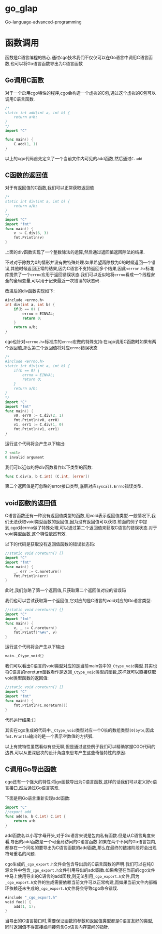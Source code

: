 # go_glap
Go-language-advanced-programming

# 函数调用
函数是C语言编程的核心,通过cgo技术我们不仅仅可以在Go语言中调用C语言函数,也可以将Go语言函数导出为C语言函数

## Go调用C函数
对于一个启用cgo特性的程序,cgo会构造一个虚拟的C包,通过这个虚拟的C包可以调用C语言函数.
```go
/*
static int add(int a, int b) {
    return a+b;
}
*/
import "C"

func main() {
    C.add(1, 1)
}
```

以上的cgo代码首先定义了一个当前文件内可见的add函数,然后通过`C.add`

## C函数的返回值
对于有返回值的C函数,我们可以正常获取返回值
```go
/*
static int div(int a, int b) {
    return a/b;
}
*/
import "C"
import "fmt"
func main() {
    v := C.div(6, 3)
    fmt.Println(v)
}
```

上面的div函数实现了一个整数除法的运算,然后通过返回值返回除法的结果.

不过对于除数为0的情形并没有做特殊处理.如果希望再除数为0的时候返回一个错误,其他时候返回正常的结果,因为C语言不支持返回多个结果,因此`<error.h>`标准库提供了一个`errno`宏用于返回错误状态.我们可以近似地将`errno`看成一个线程安全的全局变量,可以用于记录最近一次错误的状态码.

改进后的div函数实现如下:
```go
#include <errno.h>
int div(int a, int b) {
    if(b == 0) {
        errno = EINVAL;
        return 0;
    }
    return a/b;
}
```

cgo也针对`<errno.h>`标准库的`errno`宏做的特殊支持:在cgo调用C函数时如果有两个返回值,那么第二个返回值将对应`errno`错误状态
```go
/*
#include <errno.h>
static int div(int a, int b) {
    if(b == 0) {
        errno = EINVAL;
        return 0;
    }
    return a/b;
}
*/
import "C"
import "fmt"
func main() {
    v0, err0 := C.div(2, 1)
    fmt.Println(v0, err0)
    v1, err1 := C.div(1, 0)
    fmt.Println(v1, err1)
}
```

运行这个代码将会产生以下输出:
```go
2 <nil>
0 invalid argument
```

我们可以近似的将div函数看作以下类型的函数:
```go
func C.div(a, b C.int) (C.int, [error])
```

第二个返回值是可忽略的error接口类型,底层对应`syscall.Errno`错误类型.

## void函数的返回值
C语言函数还有一种没有返回值类型的函数,用void表示返回值类型.一般情况下,我们无法获取void类型函数的返回值,因为没有返回值可以获取.前面的例子中提到,cgo对errno做了特殊处理,可以通过第二个返回值来获取C语言的错误状态.对于void类型函数,这个特性依然有效.

以下的代码是获取没有返回值函数的错误状态码:
```go
//static void noreturn() {}
import "C"
import "fmt"
func main() {
    _, err := C.noreturn()
    fmt.Println(err)
}
```

此时,我们忽略了第一个返回值,只获取第二个返回值对应的错误码

我们也可以尝试获取第一个返回值,它对应的是C语言的void对应的Go语言类型:
```go
//static void noreturn() {}
import "C"
import "fmt"
func main() {
    v, _ := C.noreturn()
    fmt.Printf("%#v", v)
}
```

运行这个代码将会产生以下输出:
```go
main._Ctype_void{}
```

我们可以看出C语言的void类型对应的是当前main包中的`_Ctype_void`类型.其实也将C语言的noreturn函数看作是返回`_Ctype_void`类型的函数,这样就可以直接获取void类型函数的返回值:
```go
//static void noreturn() {}
import "C"
import "fmt"
func main() {
    fmt.Println(C.noreturn())
}
```

代码运行结果:`[]`

其实在cgo生成的代码中,`_Ctype_void`类型对应一个0长的数组类型`[0]byte`,因此`fmt.Println`输出的是一个表示空数值的方括弧.

以上有效特性虽然看似有些无聊,但是通过这些例子我们可以精确掌握CGO代码的边界,可以从更深层次的设计角度来思考产生这些奇怪特性的原因.

## C调用Go导出函数
cgo还有一个强大的特性:将go函数导出为C语言函数,这样的话我们可以定义好c语言接口,然后通过Go语言实现.

下面是用Go语言重新实现add函数:
```go
import "C"
//export add
func add(a, b C.int) C.int {
    return a+b
}
```

add函数名以小写字母开头,对于Go语言来说是包内私有函数.但是从C语言角度来看,导出的add函数是一个可全局访问的C语言函数.如果在两个不同的Go语言包内,都存在一个同名的要导出为C语言函数的add函数,那么在最终的链接阶段将会出现符号重名的问题.

cgo生成的`_cgo_export.h`文件会包含导出后的C语言函数的声明.我们可以在纯C源文件中包含`_cgo_export.h`文件引用导出的add函数.如果希望在当前的cgo文件中马上使用导出的C语言的add函数,则无法引用`_cgo_export.h`文件,因为`_cgo_export.h`文件的生成需要依赖当前文件可以正常构建,而如果当前文件内部循环依赖还未生成的`_cgo_export.h`文件将会导致cgo命令错误.
```go
#include "_cgo_export.h"
void foo() {
    add(1, 1);
}
```

当导出的C语言接口时,需要保证函数的参数和返回值类型都是C语言友好的类型,同时返回值不得直接或间接包含Go语言内存空间的指针.